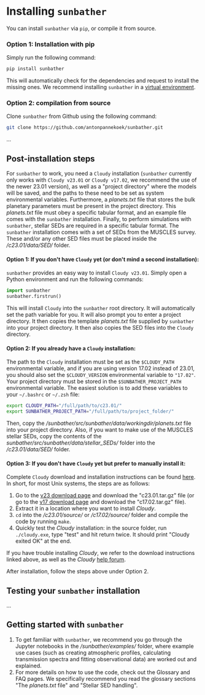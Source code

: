 # Installing `sunbather`

You can install `sunbather` via `pip`, or compile it from source.

### Option 1: Installation with pip

Simply run the following command:

```bash
pip install sunbather
```

This will automatically check for the dependencies and request to install the missing ones. We recommend installing `sunbather` in a [virtual environment](https://realpython.com/python-virtual-environments-a-primer/).

### Option 2: compilation from source

Clone `sunbather` from Github using the following command:

```bash
git clone https://github.com/antonpannekoek/sunbather.git
```

...

## Post-installation steps

For `sunbather` to work, you need a `Cloudy` installation (`sunbather` currently only works with `Cloudy v23.01` or `Cloudy v17.02`, we recommend the use of the newer 23.01 version), as well as a "project directory" where the models will be saved, and the paths to these need to be set as system environmental variables. Furthermore, a *planets.txt* file that stores the bulk planetary parameters must be present in the project directory. This *planets.txt* file must obey a specific tabular format, and an example file comes with the `sunbather` installation. Finally, to perform simulations with `sunbather`, stellar SEDs are required in a specific tabular format. The `sunbather` installation comes with a set of SEDs from the MUSCLES survey. These and/or any other SED files must be placed inside the */c23.01/data/SED/* folder. 

#### Option 1: If you don't have `Cloudy` yet (or don't mind a second installation):
`sunbather` provides an easy way to install `Cloudy v23.01`. Simply open a Python environment and run the following commands:

```python
import sunbather
sunbather.firstrun()
```

This will install `Cloudy` into the `sunbather` root directory. It will automatically set the path variable for you. It will also prompt you to enter a project directory. It then copies the template *planets.txt* file supplied by `sunbather` into your project directory. It then also copies the SED files into the `Cloudy` directory.

#### Option 2: If you already have a `Cloudy` installation:
The path to the `Cloudy` installation must be set as the `$CLOUDY_PATH` environmental variable, and if you are using version 17.02 instead of 23.01, you should also set the `$CLOUDY_VERSION` environmental variable to `"17.02"`. Your project directory must be stored in the `$SUNBATHER_PROJECT_PATH` environmental variable. The easiest solution is to add these variables to your `~/.bashrc` or `~/.zsh` file:

```bash
export CLOUDY_PATH="/full/path/to/c23.01/"
export SUNBATHER_PROJECT_PATH="/full/path/to/project_folder/"
```

Then, copy the */sunbather/src/sunbather/data/workingdir/planets.txt* file into your project directory. Also, if you want to make use of the MUSCLES stellar SEDs, copy the contents of the *sunbather/src/sunbather/data/stellar_SEDs/* folder into the */c23.01/data/SED/* folder.

#### Option 3: If you don't have `Cloudy` yet but prefer to manually install it:
Complete `Cloudy` download and installation instructions can be found [here](https://gitlab.nublado.org/cloudy/cloudy/-/wikis/home). In short, for most Unix systems, the steps are as follows:

1. Go to the [v23 download page](https://data.nublado.org/cloudy_releases/c23/) and download the "c23.01.tar.gz" file (or go to the [v17 download page](https://data.nublado.org/cloudy_releases/c17/old/) and  download the "c17.02.tar.gz" file).
2. Extract it in a location where you want to install _Cloudy_.
3. `cd` into the _/c23.01/source/_ or _/c17.02/source/_ folder and compile the code by running `make`.
4. Quickly test the _Cloudy_ installation: in the source folder, run `./cloudy.exe`, type "test" and hit return twice. It should print "Cloudy exited OK" at the end.

If you have trouble installing _Cloudy_, we refer to the download instructions linked above, as well as the _Cloudy_ [help forum](https://cloudyastrophysics.groups.io/g/Main/topics).

After installation, follow the steps above under Option 2. 

## Testing your `sunbather` installation

...



## Getting started with `sunbather`

1. To get familiar with `sunbather`, we recommend you go through the Jupyter notebooks in the */sunbather/examples/* folder, where example use cases (such as creating atmospheric profiles, calculating transmission spectra and fitting observational data) are worked out and explained. 
2. For more details on how to use the code, check out the Glossary and FAQ pages. We specifically recommend you read the glossary sections "The _planets.txt_ file" and "Stellar SED handling". 